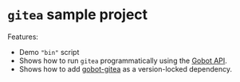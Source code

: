 # `gitea` sample project

Features:

- Demo `"bin"` script
- Shows how to run `gitea` programmatically using the [Gobot API](https://github.com/benallfree/gobot/tree/v1.0.0-alpha.33/docs/readme.md).
- Shows how to add [gobot-gitea](https://www.npmjs.com/package/gobot-gitea) as a version-locked dependency.
